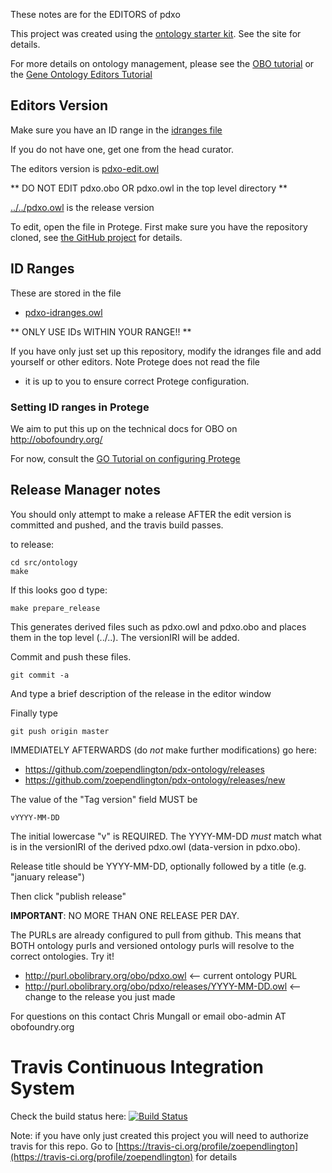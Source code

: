 These notes are for the EDITORS of pdxo

This project was created using the [ontology starter kit](https://github.com/cmungall/ontology-starter-kit). See the site for details.

For more details on ontology management, please see the [OBO tutorial](https://github.com/jamesaoverton/obo-tutorial) or the [Gene Ontology Editors Tutorial](go-protege-tutorial.readthedocs.io)

## Editors Version

Make sure you have an ID range in the [idranges file](pdxo-idranges.owl)

If you do not have one, get one from the head curator.

The editors version is [pdxo-edit.owl](pdxo-edit.owl)

** DO NOT EDIT pdxo.obo OR pdxo.owl in the top level directory **

[../../pdxo.owl](../../pdxo.owl) is the release version

To edit, open the file in Protege. First make sure you have the repository cloned, see [the GitHub project](https://github.com/zoependlington/pdx-ontology) for details.

## ID Ranges

These are stored in the file

 * [pdxo-idranges.owl](pdxo-idranges.owl)

** ONLY USE IDs WITHIN YOUR RANGE!! **

If you have only just set up this repository, modify the idranges file
and add yourself or other editors. Note Protege does not read the file
- it is up to you to ensure correct Protege configuration.


### Setting ID ranges in Protege

We aim to put this up on the technical docs for OBO on http://obofoundry.org/

For now, consult the [GO Tutorial on configuring Protege](http://go-protege-tutorial.readthedocs.io/en/latest/Entities.html#new-entities)


## Release Manager notes

You should only attempt to make a release AFTER the edit version is
committed and pushed, and the travis build passes.

to release:

    cd src/ontology
    make

If this looks goo
d type:

    make prepare_release

This generates derived files such as pdxo.owl and pdxo.obo and places
them in the top level (../..). The versionIRI will be added.

Commit and push these files.

    git commit -a

And type a brief description of the release in the editor window

Finally type

    git push origin master

IMMEDIATELY AFTERWARDS (do *not* make further modifications) go here:

 * https://github.com/zoependlington/pdx-ontology/releases
 * https://github.com/zoependlington/pdx-ontology/releases/new

The value of the "Tag version" field MUST be

    vYYYY-MM-DD

The initial lowercase "v" is REQUIRED. The YYYY-MM-DD *must* match
what is in the versionIRI of the derived pdxo.owl (data-version in
pdxo.obo).

Release title should be YYYY-MM-DD, optionally followed by a title (e.g. "january release")

Then click "publish release"

__IMPORTANT__: NO MORE THAN ONE RELEASE PER DAY.

The PURLs are already configured to pull from github. This means that
BOTH ontology purls and versioned ontology purls will resolve to the
correct ontologies. Try it!

 * http://purl.obolibrary.org/obo/pdxo.owl <-- current ontology PURL
 * http://purl.obolibrary.org/obo/pdxo/releases/YYYY-MM-DD.owl <-- change to the release you just made

For questions on this contact Chris Mungall or email obo-admin AT obofoundry.org

# Travis Continuous Integration System

Check the build status here: [![Build Status](https://travis-ci.org/zoependlington/pdx-ontology.svg?branch=master)](https://travis-ci.org/zoependlington/pdx-ontology)

Note: if you have only just created this project you will need to authorize travis for this repo. Go to [https://travis-ci.org/profile/zoependlington](https://travis-ci.org/profile/zoependlington) for details

